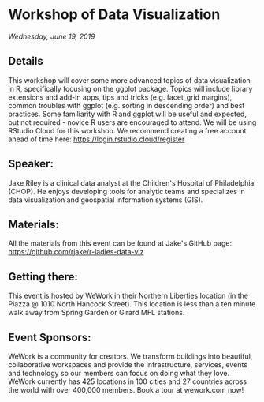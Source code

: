 # Workshop of Data Visualization
*Wednesday, June 19, 2019*

## Details
This workshop will cover some more advanced topics of data visualization in R, specifically focusing on the ggplot package. Topics will include library extensions and add-in apps, tips and tricks (e.g. facet_grid margins), common troubles with ggplot (e.g. sorting in descending order) and best practices. Some familiarity with R and ggplot will be useful and expected, but not required - novice R users are encouraged to attend. We will be using RStudio Cloud for this workshop. We recommend creating a free account ahead of time here: https://login.rstudio.cloud/register

## Speaker:

Jake Riley is a clinical data analyst at the Children's Hospital of Philadelphia (CHOP). He enjoys developing tools for analytic teams and specializes in data visualization and geospatial information systems (GIS).

## Materials:

All the materials from this event can be found at Jake's GitHub page: https://github.com/rjake/r-ladies-data-viz

## Getting there:

This event is hosted by WeWork in their Northern Liberties location (in the Piazza @ 1010 North Hancock Street). This location is less than a ten minute walk away from Spring Garden or Girard MFL stations.

## Event Sponsors:

WeWork is a community for creators. We transform buildings into beautiful, collaborative workspaces and provide the infrastructure, services, events and technology so our members can focus on doing what they love. WeWork currently has 425 locations in 100 cities and 27
countries across the world with over 400,000 members. Book a tour at wework.com now!